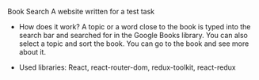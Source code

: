 Book Search
A website written for a test task
- How does it work?
A topic or a word close to the book is typed into the search bar and searched for in the Google Books library. You can also select a topic and sort the book.
You can go to the book and see more about it.

- Used libraries:
React, react-router-dom, redux-toolkit, react-redux